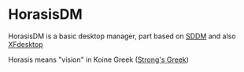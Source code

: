 # HorasisDM

HorasisDM is a basic desktop manager, part based on [SDDM](https://github.com/sddm/sddm) and also [XFdesktop](https://gitlab.xfce.org/xfce/xfdesktop)

Horasis means "vision" in Koine Greek ([Strong's Greek](https://biblehub.com/greek/3706.htm))

